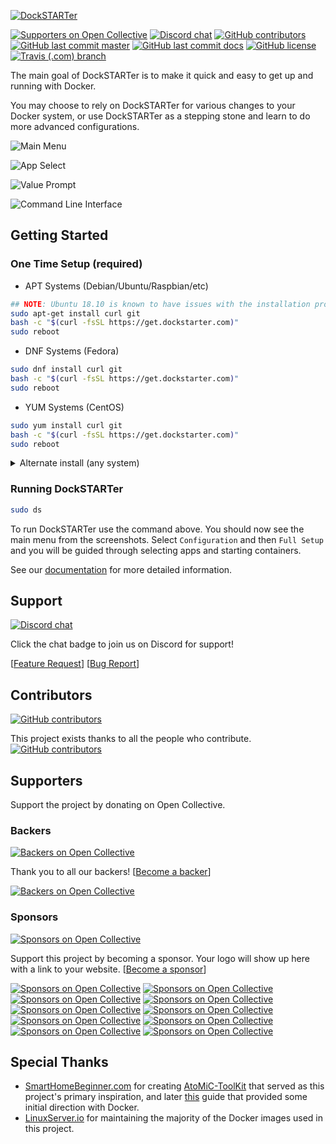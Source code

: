 [![DockSTARTer](https://github.com/GhostWriters/DockSTARTer/raw/master/.github/logo.png)](https://dockstarter.com)

[![Supporters on Open Collective](https://img.shields.io/opencollective/all/DockSTARTer.svg?style=flat-square&color=607D8B)](#supporters)
[![Discord chat](https://img.shields.io/discord/477959324183035936.svg?style=flat-square&color=607D8B&logo=discord)](https://discord.gg/YFyJpmH)
[![GitHub contributors](https://img.shields.io/github/contributors/GhostWriters/DockSTARTer.svg?style=flat-square&color=607D8B)](https://github.com/GhostWriters/DockSTARTer/graphs/contributors)
[![GitHub last commit master](https://img.shields.io/github/last-commit/GhostWriters/DockSTARTer/master.svg?style=flat-square&color=607D8B&label=code%20committed)](https://github.com/GhostWriters/DockSTARTer/commits/master)
[![GitHub last commit docs](https://img.shields.io/github/last-commit/GhostWriters/DockSTARTer.com/master.svg?style=flat-square&color=607D8B&label=docs%20committed)](https://github.com/GhostWriters/DockSTARTer.com/commits/master)
[![GitHub license](https://img.shields.io/github/license/GhostWriters/DockSTARTer.svg?style=flat-square&color=607D8B)](https://github.com/GhostWriters/DockSTARTer/blob/master/LICENSE.md)
[![Travis (.com) branch](https://img.shields.io/travis/com/GhostWriters/DockSTARTer/master.svg?style=flat-square&color=607D8B&logo=travis)](https://travis-ci.com/GhostWriters/DockSTARTer)

The main goal of DockSTARTer is to make it quick and easy to get up and running with Docker.

You may choose to rely on DockSTARTer for various changes to your Docker system, or use DockSTARTer as a stepping stone and learn to do more advanced configurations.

![Main Menu](https://i.imgur.com/odfRk0j.png)

![App Select](https://i.imgur.com/tFsu2Hh.png)

![Value Prompt](https://i.imgur.com/k1bdAoQ.png)

![Command Line Interface](https://i.imgur.com/Y8F3uT2.png)

## Getting Started

### One Time Setup (required)

- APT Systems (Debian/Ubuntu/Raspbian/etc)

```bash
## NOTE: Ubuntu 18.10 is known to have issues with the installation process, 18.04 is recommended
sudo apt-get install curl git
bash -c "$(curl -fsSL https://get.dockstarter.com)"
sudo reboot
```

- DNF Systems (Fedora)

```bash
sudo dnf install curl git
bash -c "$(curl -fsSL https://get.dockstarter.com)"
sudo reboot
```

- YUM Systems (CentOS)

```bash
sudo yum install curl git
bash -c "$(curl -fsSL https://get.dockstarter.com)"
sudo reboot
```

<details>
  <summary>Alternate install (any system)</summary>

The standard install above downloads the initial script using a method with some known risks. For those concerned with the security of the above method here is an alternative:

<pre><code class="bash">
## NOTE: Run the appropriate command for your distro
sudo apt-get install curl git
sudo dnf install curl git
sudo yum install curl git

## NOTE: Do not sudo the next line.
git clone https://github.com/GhostWriters/DockSTARTer "/home/${USER}/.docker"
sudo bash /home/${USER}/.docker/main.sh -i
sudo reboot
</code></pre>

</details>

### Running DockSTARTer

```bash
sudo ds
```

To run DockSTARTer use the command above. You should now see the main menu from the screenshots. Select `Configuration` and then `Full Setup` and you will be guided through selecting apps and starting containers.

See our [documentation](https://dockstarter.com) for more detailed information.

## Support

[![Discord chat](https://img.shields.io/discord/477959324183035936.svg?style=flat-square&color=607D8B&logo=discord)](https://discord.gg/YFyJpmH)

Click the chat badge to join us on Discord for support!

[[Feature Request](https://github.com/GhostWriters/DockSTARTer/issues/new?template=feature_request.md)] [[Bug Report](https://github.com/GhostWriters/DockSTARTer/issues/new?template=bug_report.md)]

## Contributors

[![GitHub contributors](https://img.shields.io/github/contributors/GhostWriters/DockSTARTer.svg?style=flat-square&color=607D8B)](https://github.com/GhostWriters/DockSTARTer/graphs/contributors)

This project exists thanks to all the people who contribute.
[![GitHub contributors](https://opencollective.com/DockSTARTer/contributors.svg?button=false)](https://GitHub.com/GhostWriters/DockSTARTer/graphs/contributors)

## Supporters

Support the project by donating on Open Collective.

### Backers

[![Backers on Open Collective](https://img.shields.io/opencollective/backers/DockSTARTer.svg?style=flat-square&color=607D8B)](https://opencollective.com/DockSTARTer#backer)

Thank you to all our backers! [[Become a backer](https://opencollective.com/DockSTARTer#backer)]

[![Backers on Open Collective](https://opencollective.com/DockSTARTer/backers.svg)](https://opencollective.com/DockSTARTer#backers)

### Sponsors

[![Sponsors on Open Collective](https://img.shields.io/opencollective/sponsors/DockSTARTer.svg?style=flat-square&color=607D8B)](https://opencollective.com/DockSTARTer#sponsor)

Support this project by becoming a sponsor. Your logo will show up here with a link to your website. [[Become a sponsor](https://opencollective.com/DockSTARTer#sponsor)]

[![Sponsors on Open Collective](https://opencollective.com/DockSTARTer/sponsor/0/avatar.svg)](https://opencollective.com/DockSTARTer/sponsor/0/website) [![Sponsors on Open Collective](https://opencollective.com/DockSTARTer/sponsor/1/avatar.svg)](https://opencollective.com/DockSTARTer/sponsor/1/website) [![Sponsors on Open Collective](https://opencollective.com/DockSTARTer/sponsor/2/avatar.svg)](https://opencollective.com/DockSTARTer/sponsor/2/website) [![Sponsors on Open Collective](https://opencollective.com/DockSTARTer/sponsor/3/avatar.svg)](https://opencollective.com/DockSTARTer/sponsor/3/website) [![Sponsors on Open Collective](https://opencollective.com/DockSTARTer/sponsor/4/avatar.svg)](https://opencollective.com/DockSTARTer/sponsor/4/website) [![Sponsors on Open Collective](https://opencollective.com/DockSTARTer/sponsor/5/avatar.svg)](https://opencollective.com/DockSTARTer/sponsor/5/website) [![Sponsors on Open Collective](https://opencollective.com/DockSTARTer/sponsor/6/avatar.svg)](https://opencollective.com/DockSTARTer/sponsor/6/website) [![Sponsors on Open Collective](https://opencollective.com/DockSTARTer/sponsor/7/avatar.svg)](https://opencollective.com/DockSTARTer/sponsor/7/website) [![Sponsors on Open Collective](https://opencollective.com/DockSTARTer/sponsor/8/avatar.svg)](https://opencollective.com/DockSTARTer/sponsor/8/website) [![Sponsors on Open Collective](https://opencollective.com/DockSTARTer/sponsor/9/avatar.svg)](https://opencollective.com/DockSTARTer/sponsor/9/website)

## Special Thanks

- [SmartHomeBeginner.com](https://www.smarthomebeginner.com) for creating [AtoMiC-ToolKit](https://github.com/htpcBeginner/AtoMiC-ToolKit) that served as this project's primary inspiration, and later [this](https://www.smarthomebeginner.com/docker-home-media-server-2018-basic/) guide that provided some initial direction with Docker.
- [LinuxServer.io](https://www.linuxserver.io) for maintaining the majority of the Docker images used in this project.
